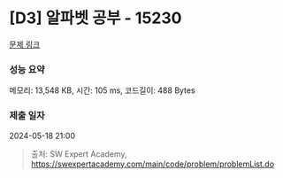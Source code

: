 # [D3] 알파벳 공부 - 15230 

[문제 링크](https://swexpertacademy.com/main/code/problem/problemDetail.do?contestProbId=AYLnMQT6vPADFATf) 

### 성능 요약

메모리: 13,548 KB, 시간: 105 ms, 코드길이: 488 Bytes

### 제출 일자

2024-05-18 21:00



> 출처: SW Expert Academy, https://swexpertacademy.com/main/code/problem/problemList.do